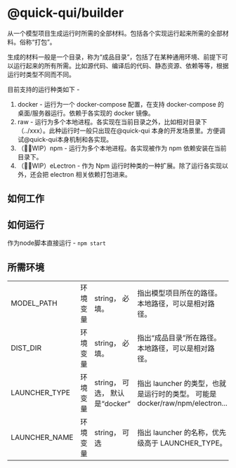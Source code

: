 # @quick-qui/builder

从一个模型项目生成运行时所需的全部材料。包括各个实现运行起来所需的全部材料。俗称“打包”。

生成的材料一般是一个目录，称为“成品目录”，包括了在某种通用环境、前提下可以运行起来的所有所需。比如源代码、编译后的代码、静态资源、依赖等等，根据运行时类型不同而不同。

目前支持的运行种类如下 -

1. docker - 运行为一个 docker-compose 配置，在支持 docker-compose 的桌面/服务器运行。依赖于各实现的 docker 镜像。
2. raw - 运行为多个本地进程。各实现在当前目录之外，比如相对目录下（../xxx）。此种运行时一般只出现在@quick-qui 本身的开发场景里。方便调试@quick-qui本身机制和各实现。
3. （🏃🏻WIP）npm - 运行为多个本地进程。各实现被作为 npm 依赖安装在当前目录下。
4. （🏃🏻WIP）eLectron - 作为 Npm 运行时种类的一种扩展。除了运行各实现以外，还会把 electron 相关依赖打包进来。

## 如何工作

## 如何运行

作为node脚本直接运行 - `npm start`

## 所需环境

|               |          |                                |                                                              |
| ------------- | -------- | ------------------------------ | ------------------------------------------------------------ |
| MODEL_PATH    | 环境变量 | string， 必填。                | 指出模型项目所在的路径。本地路径，可以是相对路径。           |
| DIST_DIR      | 环境变量 | string， 必填。                | 指出“成品目录”所在路径。本地路径，可以是相对路径。           |
| LAUNCHER_TYPE | 环境变量 | string， 可选， 默认是“docker“ | 指出 launcher 的类型，也就是运行时的类型。 可能是 docker/raw/npm/electron... |
| LAUNCHER_NAME | 环境变量 | string， 可选                  | 指出 launcher 的名称，优先级高于 LAUNCHER_TYPE。             |
